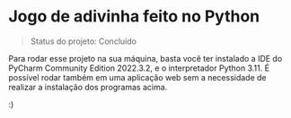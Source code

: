 <h1>Jogo de adivinha feito no Python</h1>

>Status do projeto: Concluído

Para rodar esse projeto na sua máquina, basta você ter instalado a IDE do PyCharm Community Edition 2022.3.2, e o interpretador Python 3.11.
É possível rodar também em uma aplicação web sem a necessidade de realizar a instalação dos programas acima.

:)